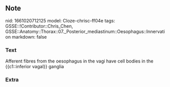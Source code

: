 ## Note
nid: 1661020712125
model: Cloze-chrisc-ff04e
tags: GSSE::!Contributor::Chris_Chen, GSSE::Anatomy::Thorax::07._Posterior_mediastinum::Oesophagus::Innervation
markdown: false

### Text
Afferent fibres from the oesophagus in the vagi have cell bodies in the {{c1::inferior vagal}} ganglia

### Extra

